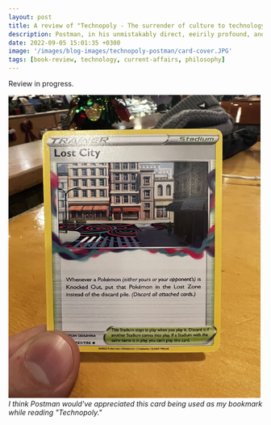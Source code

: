 ```yaml
---
layout: post
title: A review of "Technopoly - The surrender of culture to technology" by Neil Postman
description: Postman, in his unmistakably direct, eeirily profound, and sarcastic way, foretells of a society where technology dictates culture to consumers. And it's hard to say he's wrong.
date: 2022-09-05 15:01:35 +0300
image: '/images/blog-images/technopoly-postman/card-cover.JPG'
tags: [book-review, technology, current-affairs, philosophy]
---
```


Review in progress.

<div class="gallery-box">
  <div class="gallery">
    <img src="/images/blog-images/technopoly-postman/card.JPG" loading="lazy" style="width:500px;height:600px;">
  </div>
  <em>I think Postman would've appreciated this card being used as my bookmark while reading "Technopoly."</em>
</div>